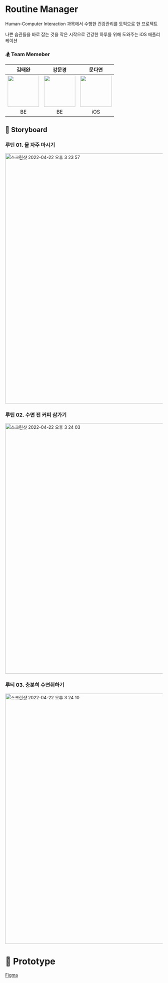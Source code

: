 # Routine Manager
Human-Computer Interaction 과목에서 수행한 건강관리를 토픽으로 한 프로젝트

나쁜 습관들을 바로 잡는 것을 작은 시작으로 건강한 하루를 위해 도와주는 iOS 애플리케이션

### 🏂 Team Memeber

| 김태완 | 강문경 | 문다연 |
|:------:|:-------:|:---:|
|<img width="100" src="https://user-images.githubusercontent.com/57654681/164618244-2f4da792-040d-4bfb-9e23-992b08030b2d.PNG">|<img width="100" src="https://user-images.githubusercontent.com/57654681/164618234-64c85f8f-6289-47c5-ba2e-2a729a6c7440.PNG">|<img width="100" src="https://user-images.githubusercontent.com/57654681/164617827-d7e15ec6-54b9-4184-9008-fbc7369cb998.png">|
|BE|BE|iOS|


## 🎨 Storyboard
### 루틴 01. 물 자주 마시기
<img width="800" alt="스크린샷 2022-04-22 오후 3 23 57" src="https://user-images.githubusercontent.com/57654681/164615796-b3f467e2-57ba-46cb-b328-d820034e601d.png">

### 루틴 02. 수면 전 커피 삼가기
<img width="800" alt="스크린샷 2022-04-22 오후 3 24 03" src="https://user-images.githubusercontent.com/57654681/164615840-65e71140-facc-4268-ad7f-ba06856f8887.png">

### 루티 03. 충분히 수면취하기
<img width="800" alt="스크린샷 2022-04-22 오후 3 24 10" src="https://user-images.githubusercontent.com/57654681/164615859-b8da6355-f68a-455e-b0ed-26bdab72b14f.png">


# 🧩 Prototype

[Figma](https://www.figma.com/file/8ymuv2riApFPANZvQDZoac/HCI-Prototype?node-id=102%3A1093)
